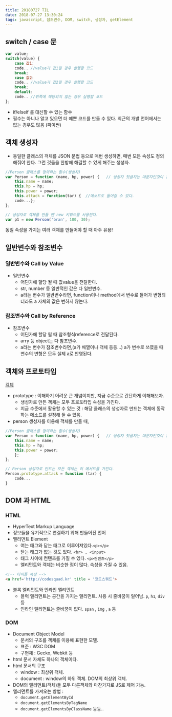 ```yaml
---
title: 20180727 TIL
date: 2018-07-27 13:30:24
tags: javascript, 참조변수, DOM, switch, 생성자, getElement
---
```


## switch / case 문
```javascript
var value;
switch(value) {
    case 값1:
    code.. //value가 값1일 경우 실행할 코드
    break;
    case 값2:
    code.. //value가 값2일 경우 실행할 코드
    break;
    default:
    code.. //위쪽에 해당되지 않는 경우 실행할 코드
};
```
- if/elseif 를 대신할 수 있는 함수
- 필수는 아니나 알고 있으면 더 예쁜 코드를 만들 수 있다. 최근의 개발 언어에서는 없는 경우도 많음 (파이썬)

## 객체 생성자
- 동일한 클래스의 객체를 JSON 문법 등으로 매번 생성하면, 매번 모든 속성도 정의해줘야 한다. 그런 것들을 한방에 해결할 수 있게 해주는 생성자.

```javascript
//Person 클래스를 정의하는 함수(생성자)
var Person = function (name, hp, power) {   // 생성자 첫글자는 대문자인것이 관례
    this.name = name;
    this.hp = hp;
    this.power = power;
    this.attack = function(tar) {  //메소드도 들어갈 수 있다.
    code...};
};

// 생성자로 객체를 만들 땐 new 키워드를 사용한다.
var p1 = new Person('bran', 100, 30);
```

동일 속성을 가지는 여러 객체를 만들어야 할 때 아주 유용!

## 일반변수와 참조변수

### 일반변수와 Call by Value

- 일반변수
  - 어딘가에 할당 될 때 값value을 전달한다.
  - str, number 등 일반적인 값은 다 일반변수.
  - a라는 변수가 일반변수라면, function이나 method에서 변수로 들어가 변형되더라도 a 자체의 값은 변하지 않는다.

### 참조변수와 Call by Reference

- 참조변수
  - 어딘가에 할당 될 때 참조형식reference로 전달된다.
  - arry 등 object는 다 참조변수.
  - a라는 변수가 참조변수라면,(a가 배열이나 객체 등등…) a가 변수로 쓰였을 때 변수의 변형은 모두 실제 a로 반영된다.


## 객체와 프로토타입
[객체](https://developer.mozilla.org/ko/docs/Web/JavaScript/Introduction_to_Object-Oriented_JavaScript)

- prototype : 이해하기 어려운 큰 개념이지만, 지금 수준으로 간단하게 이해해보자.
  - 생성자로 만든 객체는 모두 프로토타입 속성을 가진다.
  - 지금 수준에서 활용할 수 있는 것 : 해당 클래스의 생성자로 만드는 객체에 동작하는 메소드를 설정해 둘 수 있음.
- person 생성자를 이용해 객체를 만들 때,
```javascript
//Person 클래스를 정의하는 함수(생성자)
var Person = function (name, hp, power) {   // 생성자 첫글자는 대문자인것이 관례
    this.name = name;
    this.hp = hp;
    this.power = power;
    };
};

// Person 생성자로 만드는 모든 객체는 이 메서드를 가진다.
Person.prototype.attack = function (tar) {  
    code...
}
```

## DOM 과 HTML

### HTML

- HyperText Markup Language
- 정보들을 유기적으로 연결하기 위해 만들어진 언어
- 엘리먼트 Element
  - 여는 태그와 닫는 태그로 이루어져있다.`<p></p>`
  - 닫는 태그가 없는 것도 있다. `<br> , <input>`
  - 태그 사이에 컨텐츠를 가질 수 있다. `<p>컨텐츠</p>`
  - 엘리먼트와 객체는 비슷한 점이 많다. 속성을 가질 수 있음.

```HTML
<!-- 타이틀 속성 -->
<a href='http://codesquad.kr' title = '코드스쿼드'> 
```

- 블록 엘리먼트와 인라인 엘리먼트
  - 블럭 엘리먼트는 공간을 가지는 엘리먼트. 사용 시 줄바꿈이 일어남. `p`, `h1`, `div` 등
  - 인라인 엘리먼트는 줄바꿈이 없다. `span` , `img` , `a` 등

### DOM
- Document Object Model
  - 문서의 구조를 객체를 이용해 표현한 모델.
  - 표준 : W3C DOM
  - 구현체 : Gecko, Webkit 등
- html 문서 자체도 하나의 객체이다.
- html 문서의 구조
  - window : 최상위 객체.
  - document : window의 하위 객체. DOM의 최상위 객체.
- DOM의 앨리먼트(객체)들 모두 다른객체와 마찬가지로 JS로 제어 가능.
- 엘리먼트를 가져오는 방법 : 
  - `document.getElementById`
  - `document.getElementsByTagName`
  - `document.getElementsByClassName` 등등..

